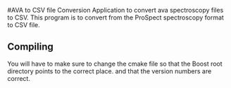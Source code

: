 #AVA to CSV file Conversion
Application to convert ava spectroscopy files to CSV. This program is to convert from the ProSpect spectroscopy format to CSV file.
## Compiling
You will have to make sure to change the cmake file so that the Boost root directory points to the correct place. and that the version numbers are correct.
